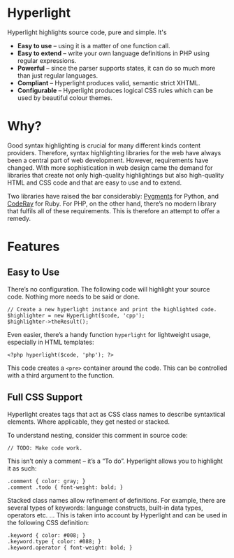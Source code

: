 # Hyperlight #

Hyperlight highlights source code, pure and simple. It's

  * **Easy to use** – using it is a matter of one function call.
  * **Easy to extend** – write your own language definitions in PHP using regular expressions.
  * **Powerful** – since the parser supports states, it can do so much more than just regular languages.
  * **Compliant** – Hyperlight produces valid, semantic strict XHTML.
  * **Configurable** – Hyperlight produces logical CSS rules which can be used by beautiful colour themes.

# Why? #

Good syntax highlighting is crucial for many different kinds content providers. Therefore, syntax highlighting libraries for the web have always been a central part of web development. However, requirements have changed. With more sophistication in web design came the demand for libraries that create not only high-quality highlightings but also high-quality HTML and CSS code and that are easy to use and to extend.

Two libraries have raised the bar considerably: [Pygments](http://pygments.org/) for Python, and [CodeRay](http://coderay.rubychan.de/) for Ruby. For PHP, on the other hand, there’s no modern library that fulfils all of these requirements. This is therefore an attempt to offer a remedy.

# Features #

## Easy to Use ##

There’s no configuration. The following code will highlight your source code. Nothing more needs to be said or done.

```
// Create a new hyperlight instance and print the highlighted code.
$highlighter = new HyperLight($code, 'cpp');
$highlighter->theResult();
```

Even easier, there’s a handy function `hyperlight` for lightweight usage, especially in HTML templates:

```
<?php hyperlight($code, 'php'); ?>
```

This code creates a `<pre>` container around the code. This can be controlled with a third argument to the function.

## Full CSS Support ##

Hyperlight creates tags that act as CSS class names to describe syntaxtical elements. Where applicable, they get nested or stacked.

To understand nesting, consider this comment in source code:

```
// TODO: Make code work.
```

This isn’t only a comment – it’s a “To do”. Hyperlight allows you to highlight it as such:

```
.comment { color: gray; }
.comment .todo { font-weight: bold; }
```

Stacked class names allow refinement of definitions. For example, there are several types of keywords: language constructs, built-in data types, operators etc. … This is taken into account by Hyperlight and can be used in the following CSS definition:

```
.keyword { color: #008; }
.keyword.type { color: #088; }
.keyword.operator { font-weight: bold; }
```
